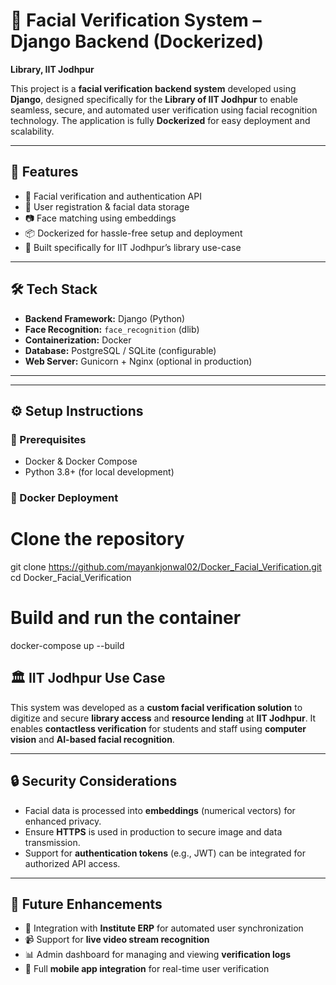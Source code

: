 # 🧠 Facial Verification System – Django Backend (Dockerized)  
**Library, IIT Jodhpur**

This project is a **facial verification backend system** developed using **Django**, designed specifically for the **Library of IIT Jodhpur** to enable seamless, secure, and automated user verification using facial recognition technology. The application is fully **Dockerized** for easy deployment and scalability.

---

## 🚀 Features

- 🔐 Facial verification and authentication API
- 🧾 User registration & facial data storage
- 📷 Face matching using embeddings
- 📦 Dockerized for hassle-free setup and deployment
- 🏫 Built specifically for IIT Jodhpur’s library use-case

---

## 🛠️ Tech Stack

- **Backend Framework:** Django (Python)
- **Face Recognition:** `face_recognition` (dlib)
- **Containerization:** Docker
- **Database:** PostgreSQL / SQLite (configurable)
- **Web Server:** Gunicorn + Nginx (optional in production)

---
---

## ⚙️ Setup Instructions

### 🚧 Prerequisites

- Docker & Docker Compose
- Python 3.8+ (for local development)

### 🐳 Docker Deployment


# Clone the repository
git clone https://github.com/mayankjonwal02/Docker_Facial_Verification.git
cd Docker_Facial_Verification

# Build and run the container
docker-compose up --build


## 🏛️ IIT Jodhpur Use Case

This system was developed as a **custom facial verification solution** to digitize and secure **library access** and **resource lending** at **IIT Jodhpur**. It enables **contactless verification** for students and staff using **computer vision** and **AI-based facial recognition**.

---

## 🔒 Security Considerations

- Facial data is processed into **embeddings** (numerical vectors) for enhanced privacy.
- Ensure **HTTPS** is used in production to secure image and data transmission.
- Support for **authentication tokens** (e.g., JWT) can be integrated for authorized API access.

---

## 📌 Future Enhancements

- 🔗 Integration with **Institute ERP** for automated user synchronization  
- 📹 Support for **live video stream recognition**
- 📊 Admin dashboard for managing and viewing **verification logs**
- 📱 Full **mobile app integration** for real-time user verification


